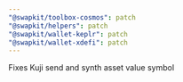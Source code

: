 ```yaml
---
"@swapkit/toolbox-cosmos": patch
"@swapkit/helpers": patch
"@swapkit/wallet-keplr": patch
"@swapkit/wallet-xdefi": patch
---
```


Fixes Kuji send and synth asset value symbol

